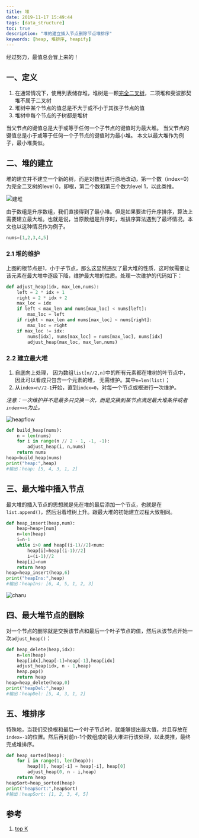 ```yaml
---
title: 堆
date: 2019-11-17 15:49:44
tags: [data_structure]
toc: true
description: "堆的建立插入节点删除节点堆排序"
keywords: [heap, 堆排序, heapify]
---
```


经过努力，最值总会冒上来的！

## 一、定义

1.  在通常情况下，使用列表储存堆，堆树是一颗[完全二叉树](https://www.zhihu.com/question/36134980/answer/87490177)，二项堆和斐波那契堆不属于二叉树 
2.  堆树中某个节点的值总是不大于或不小于其孩子节点的值 
3.  堆树中每个节点的子树都是堆树 

当父节点的键值总是大于或等于任何一个子节点的键值时为最大堆。 当父节点的键值总是小于或等于任何一个子节点的键值时为最小堆。 本文以最大堆作为例子，最小堆类似。

## 二、堆的建立

堆的建立并不建立一个新的树，而是对数组进行原地改动，第一个数（index=0）为完全二叉树的level 0，即根，第二个数和第三个数为level 1，以此类推。

![建堆](https://qttblog.oss-cn-hangzhou.aliyuncs.com/june/建堆.png)

由于数组是升序数组，我们直接得到了最小堆。但是如果要进行升序排序，算法上需要建立最大堆。也就是说，当原数组是升序时，堆排序算法遇到了最坏情况。本文也以这种情况作为例子。

```python
nums=[1,2,3,4,5]
```

### 2.1 堆的维护

上图的根节点是1，小于子节点，那么这显然违反了最大堆的性质，这时候需要让该元素在最大堆中逐级下降，维护最大堆的性质。处理一次维护的代码如下：

```python
def adjust_heap(idx, max_len,nums):
    left = 2 * idx + 1
    right = 2 * idx + 2
    max_loc = idx
    if left < max_len and nums[max_loc] < nums[left]:
        max_loc = left
    if right < max_len and nums[max_loc] < nums[right]:
        max_loc = right
    if max_loc != idx:
        nums[idx], nums[max_loc] = nums[max_loc], nums[idx]
        adjust_heap(max_loc, max_len,nums)
```

### 2.2 建立最大堆

1. 自底向上处理， 因为数组`list[n//2,n]`中的所有元素都在堆树的叶节点中，因此可以看成只包含一个元素的堆， 无需维护。其中`n=len(list)`；
2. 从`index=n//2-1`开始，直到`index=0`，对每一个节点或根进行一次维护。

_注意：一次维护并不是最多只交换一次，而是交换到某节点满足最大堆条件或者`index>=n`为止。_

![heapflow](https://qttblog.oss-cn-hangzhou.aliyuncs.com/june/heapflow.png)

```python
def build_heap(nums):    
    n = len(nums)
    for i in range(n // 2 - 1, -1, -1):
        adjust_heap(i, n,nums)
    return nums
heap=build_heap(nums)
print("heap:",heap)
#输出：heap: [5, 4, 3, 1, 2]
```



##  三、最大堆中插入节点 

最大堆的插入节点的思想就是先在堆的最后添加一个节点，也就是在`list.append()`，然后沿着堆树上升。跟最大堆的初始建立过程大致相同。 

```python
def heap_insert(heap,num):
    heap=heap+[num]
    n=len(heap)
    i=n-1
    while i>0 and heap[(i-1)//2]<num:
        heap[i]=heap[(i-1)//2]
        i=(i-1)//2
    heap[i]=num
    return heap
heap=heap_insert(heap,6)
print("heapIns:",heap)
#输出：heapIns: [6, 4, 5, 1, 2, 3]
```

![charu](https://qttblog.oss-cn-hangzhou.aliyuncs.com/june/heapinsert.png)



## 四、最大堆节点的删除

对一个节点的删除就是交换该节点和最后一个叶子节点的值，然后从该节点开始一次`adjust_heap()`：

```python
def heap_delete(heap,idx):
    n=len(heap)
    heap[idx],heap[-1]=heap[-1],heap[idx]
    adjust_heap(idx, n - 1,heap)
    heap.pop()
    return heap
heap=heap_delete(heap,0)
print("heapDel:",heap)
#输出：heapDel: [5, 4, 3, 1, 2]
```

## 五、堆排序

特殊地，当我们交换根和最后一个叶子节点时，就能够提出最大值，并且存放在`index=-1`的位置。然后再对前n-1个数组成的最大堆进行该处理，以此类推，最终完成堆排序。

```python
def heap_sorted(heap):
    for i in range(1, len(heap)):
        heap[0], heap[-i] = heap[-i], heap[0]
        adjust_heap(0, n - i,heap)
    return heap
heapSort=heap_sorted(heap)
print("heapSort:",heapSort)
#输出：heapSort: [1, 2, 3, 4, 5]
```


## 参考

1. [top K](https://leetcode-cn.com/problems/kth-largest-element-in-an-array/solution/pai-xu-by-powcai-2/)

